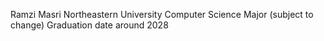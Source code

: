 
Ramzi Masri
Northeastern University
Computer Science Major (subject to change)
Graduation date around 2028